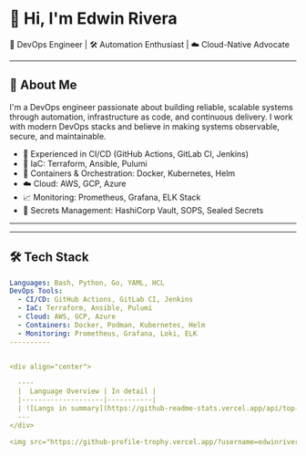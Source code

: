 # 👋 Hi, I'm Edwin Rivera

🚀 DevOps Engineer | 🛠️ Automation Enthusiast | ☁️ Cloud-Native Advocate

---

## 🔧 About Me

I'm a DevOps engineer passionate about building reliable, scalable systems through automation, infrastructure as code, and continuous delivery. I work with modern DevOps stacks and believe in making systems observable, secure, and maintainable.

- 💼 Experienced in CI/CD (GitHub Actions, GitLab CI, Jenkins)
- 🧰 IaC: Terraform, Ansible, Pulumi
- 🐳 Containers & Orchestration: Docker, Kubernetes, Helm
- ☁️ Cloud: AWS, GCP, Azure
- 📈 Monitoring: Prometheus, Grafana, ELK Stack
- 🔐 Secrets Management: HashiCorp Vault, SOPS, Sealed Secrets

---

---

## 🛠️ Tech Stack

```yaml
Languages: Bash, Python, Go, YAML, HCL
DevOps Tools:
  - CI/CD: GitHub Actions, GitLab CI, Jenkins
  - IaC: Terraform, Ansible, Pulumi
  - Cloud: AWS, GCP, Azure
  - Containers: Docker, Podman, Kubernetes, Helm
  - Monitoring: Prometheus, Grafana, Loki, ELK
----------


<div align="center">

  ----
  |  Language Overview | In detail |
  |--------------------|-----------|
  | ![Langs in summary](https://github-readme-stats.vercel.app/api/top-langs/?username=edwinrivera1995&theme=tokyonight&hide_border=false&include_all_commits=false&count_private=false&layout=compact&langs_count=8) | ![Contributions](https://streak-stats.demolab.com?user=edwinrivera1995&theme=tokyonight)  |
  ---
</div>

<img src="https://github-profile-trophy.vercel.app/?username=edwinrivera1995" alt="edwinrivera1995" />
